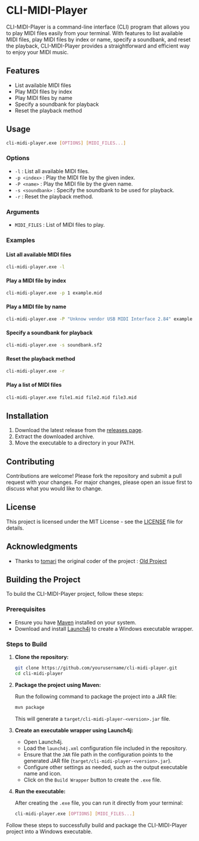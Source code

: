 # CLI-MIDI-Player

CLI-MIDI-Player is a command-line interface (CLI) program that allows you to play MIDI files easily from your terminal. With features to list available MIDI files, play MIDI files by index or name, specify a soundbank, and reset the playback, CLI-MIDI-Player provides a straightforward and efficient way to enjoy your MIDI music.

## Features

- List available MIDI files
- Play MIDI files by index
- Play MIDI files by name
- Specify a soundbank for playback
- Reset the playback method

## Usage

```bash
cli-midi-player.exe [OPTIONS] [MIDI_FILES...]
```

### Options

- `-l` : List all available MIDI files.
- `-p <index>` : Play the MIDI file by the given index.
- `-P <name>` : Play the MIDI file by the given name.
- `-s <soundbank>` : Specify the soundbank to be used for playback.
- `-r` : Reset the playback method.

### Arguments

- `MIDI_FILES` : List of MIDI files to play.

### Examples

#### List all available MIDI files
```bash
cli-midi-player.exe -l
```

#### Play a MIDI file by index
```bash
cli-midi-player.exe -p 1 example.mid
```

#### Play a MIDI file by name
```bash
cli-midi-player.exe -P "Unknow vendor USB MIDI Interface 2.84" example.mid
```

#### Specify a soundbank for playback
```bash
cli-midi-player.exe -s soundbank.sf2
```

#### Reset the playback method
```bash
cli-midi-player.exe -r
```

#### Play a list of MIDI files
```bash
cli-midi-player.exe file1.mid file2.mid file3.mid
```

## Installation

1. Download the latest release from the [releases page](https://github.com/yourusername/cli-midi-player/releases).
2. Extract the downloaded archive.
3. Move the executable to a directory in your PATH.

## Contributing

Contributions are welcome! Please fork the repository and submit a pull request with your changes. For major changes, please open an issue first to discuss what you would like to change.

## License

This project is licensed under the MIT License - see the [LICENSE](LICENSE) file for details.

## Acknowledgments

- Thanks to [tomari](https://github.com/tomari) the original coder of the project : [Old Project](https://github.com/tomari/PlaySMF)

## Building the Project

To build the CLI-MIDI-Player project, follow these steps:

### Prerequisites

- Ensure you have [Maven](https://maven.apache.org/install.html) installed on your system.
- Download and install [Launch4j](http://launch4j.sourceforge.net/) to create a Windows executable wrapper.

### Steps to Build

1. **Clone the repository:**

    ```bash
    git clone https://github.com/yourusername/cli-midi-player.git
    cd cli-midi-player
    ```

2. **Package the project using Maven:**

    Run the following command to package the project into a JAR file:

    ```bash
    mvn package
    ```

    This will generate a `target/cli-midi-player-<version>.jar` file.

3. **Create an executable wrapper using Launch4j:**

    - Open Launch4j.
    - Load the `launch4j.xml` configuration file included in the repository.
    - Ensure that the `JAR` file path in the configuration points to the generated JAR file (`target/cli-midi-player-<version>.jar`).
    - Configure other settings as needed, such as the output executable name and icon.
    - Click on the `Build Wrapper` button to create the `.exe` file.

4. **Run the executable:**

    After creating the `.exe` file, you can run it directly from your terminal:

    ```bash
    cli-midi-player.exe [OPTIONS] [MIDI_FILES...]
    ```

Follow these steps to successfully build and package the CLI-MIDI-Player project into a Windows executable.
